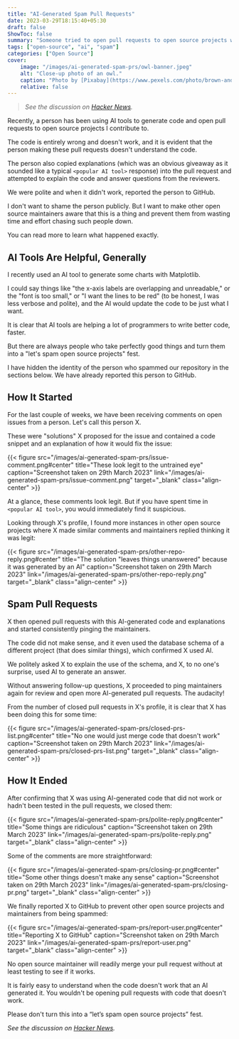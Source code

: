 ```yaml
---
title: "AI-Generated Spam Pull Requests"
date: 2023-03-29T18:15:40+05:30
draft: false
ShowToc: false
summary: "Someone tried to open pull requests to open source projects with AI-generated code."
tags: ["open-source", "ai", "spam"]
categories: ["Open Source"]
cover:
    image: "/images/ai-generated-spam-prs/owl-banner.jpeg"
    alt: "Close-up photo of an owl."
    caption: "Photo by [Pixabay](https://www.pexels.com/photo/brown-and-black-owl-staring-86596/)"
    relative: false
---
```


> _See the discussion on [Hacker News](https://news.ycombinator.com/item?id=35357933)._

Recently, a person has been using AI tools to generate code and open pull requests to open source projects I contribute to.

The code is entirely wrong and doesn't work, and it is evident that the person making these pull requests doesn't understand the code.

The person also copied explanations (which was an obvious giveaway as it sounded like a typical `<popular AI tool>` response) into the pull request and attempted to explain the code and answer questions from the reviewers.

We were polite and when it didn't work, reported the person to GitHub.

I don't want to shame the person publicly. But I want to make other open source maintainers aware that this is a thing and prevent them from wasting time and effort chasing such people down.

You can read more to learn what happened exactly.

## AI Tools Are Helpful, Generally

I recently used an AI tool to generate some charts with Matplotlib.

I could say things like "the x-axis labels are overlapping and unreadable," or the "font is too small," or "I want the lines to be red" (to be honest, I was less verbose and polite), and the AI would update the code to be just what I want.

It is clear that AI tools are helping a lot of programmers to write better code, faster.

But there are always people who take perfectly good things and turn them into a "let's spam open source projects" fest.

I have hidden the identity of the person who spammed our repository in the sections below. We have already reported this person to GitHub.

## How It Started

For the last couple of weeks, we have been receiving comments on open issues from a person. Let's call this person X.

These were "solutions" X proposed for the issue and contained a code snippet and an explanation of how it would fix the issue:

{{< figure src="/images/ai-generated-spam-prs/issue-comment.png#center" title="These look legit to the untrained eye" caption="Screenshot taken on 29th March 2023" link="/images/ai-generated-spam-prs/issue-comment.png" target="_blank" class="align-center" >}}

At a glance, these comments look legit. But if you have spent time in `<popular AI tool>`, you would immediately find it suspicious.

Looking through X's profile, I found more instances in other open source projects where X made similar comments and maintainers replied thinking it was legit:

{{< figure src="/images/ai-generated-spam-prs/other-repo-reply.png#center" title="The solution \"leaves things unanswered\" because it was generated by an AI" caption="Screenshot taken on 29th March 2023" link="/images/ai-generated-spam-prs/other-repo-reply.png" target="_blank" class="align-center" >}}

## Spam Pull Requests

X then opened pull requests with this AI-generated code and explanations and started consistently pinging the maintainers.

The code did not make sense, and it even used the database schema of a different project (that does similar things), which confirmed X used AI.

We politely asked X to explain the use of the schema, and X, to no one's surprise, used AI to generate an answer.

Without answering follow-up questions, X proceeded to ping maintainers again for review and open more AI-generated pull requests. The audacity!

From the number of closed pull requests in X's profile, it is clear that X has been doing this for some time:

{{< figure src="/images/ai-generated-spam-prs/closed-prs-list.png#center" title="No one would just merge code that doesn't work" caption="Screenshot taken on 29th March 2023" link="/images/ai-generated-spam-prs/closed-prs-list.png" target="_blank" class="align-center" >}}

## How It Ended

After confirming that X was using AI-generated code that did not work or hadn't been tested in the pull requests, we closed them:

{{< figure src="/images/ai-generated-spam-prs/polite-reply.png#center" title="Some things are ridiculous" caption="Screenshot taken on 29th March 2023" link="/images/ai-generated-spam-prs/polite-reply.png" target="_blank" class="align-center" >}}

Some of the comments are more straightforward:

{{< figure src="/images/ai-generated-spam-prs/closing-pr.png#center" title="Some other things doesn't make any sense" caption="Screenshot taken on 29th March 2023" link="/images/ai-generated-spam-prs/closing-pr.png" target="_blank" class="align-center" >}}

We finally reported X to GitHub to prevent other open source projects and maintainers from being spammed:

{{< figure src="/images/ai-generated-spam-prs/report-user.png#center" title="Reporting X to GitHub" caption="Screenshot taken on 29th March 2023" link="/images/ai-generated-spam-prs/report-user.png" target="_blank" class="align-center" >}}

No open source maintainer will readily merge your pull request without at least testing to see if it works.

It is fairly easy to understand when the code doesn't work that an AI generated it. You wouldn't be opening pull requests with code that doesn't work.

Please don't turn this into a “let’s spam open source projects” fest.

_See the discussion on [Hacker News](https://news.ycombinator.com/item?id=35357933)._
